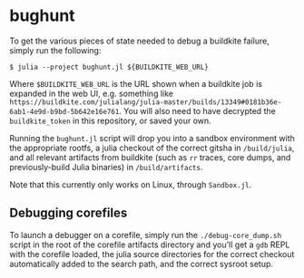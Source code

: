 # bughunt

To get the various pieces of state needed to debug a buildkite failure, simply run the following:

```
$ julia --project bughunt.jl ${BUILDKITE_WEB_URL}
```

Where `$BUILDKITE_WEB_URL` is the URL shown when a buildkite job is expanded in the web UI, e.g. something like `https://buildkite.com/julialang/julia-master/builds/13349#0181b36e-6ab1-4e9d-b9bd-5b642e16e761`.
You will also need to have decrypted the `buildkite_token` in this repository, or saved  your own.

Running the `bughunt.jl` script will drop you into a sandbox environment with the appropriate rootfs, a julia checkout of the correct gitsha in `/build/julia`, and all relevant artifacts from buildkite (such as `rr` traces, core dumps, and previously-build Julia binaries) in `/build/artifacts`.

Note that this currently only works on Linux, through `Sandbox.jl`.

## Debugging corefiles

To launch a debugger on a corefile, simply run the `./debug-core_dump.sh` script in the root of the corefile artifacts directory and you'll get a `gdb` REPL with the corefile loaded, the julia source directories for the correct checkout automatically added to the search path, and the correct sysroot setup.
